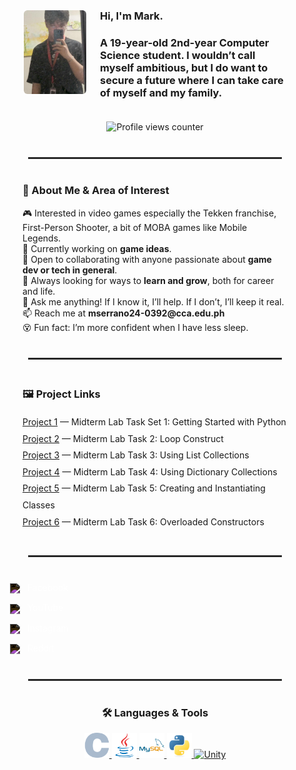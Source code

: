 <!-- ✦ HEADER / INTRO SECTION ✦ -->
<div style="display: flex; justify-content: center; margin-top: 40px;">
  <div style="display: flex; align-items: center; gap: 20px; text-align: left; max-width: 800px; margin: 0 40px;">
    <img src="pitcha.jpg" width="100" style="border: 2px solid white; border-radius: 8px;">
    <div>
      <h3>Hi, I'm Mark.</h3>
      <h3>
        A 19-year-old 2nd-year Computer Science student. I wouldn’t call myself ambitious,
        but I do want to secure a future where I can take care of myself and my family.
      </h3>
    </div>
  </div>
</div>

<p align="center" style="margin: 20px 0;"> 
  <img src="https://komarev.com/ghpvc/?username=finnavibee&label=Profile%20views&color=0e75b6&style=flat" alt="Profile views counter" /> 
</p>

<hr style="width: 80%; border: 1px solid #333; margin: 40px auto;">

<div style="max-width: 800px; margin: 0 auto 40px auto; text-align: left; padding: 0 40px;">
  <h3>👨 About Me & Area of Interest</h3>
  <p>
    🎮 Interested in video games especially the Tekken franchise, First-Person Shooter, a bit of MOBA games like Mobile Legends. <br>
    🔭 Currently working on <b>game ideas</b>. <br>
    👯 Open to collaborating with anyone passionate about <b>game dev or tech in general</b>. <br>
    🤝 Always looking for ways to <b>learn and grow</b>, both for career and life. <br>
    💬 Ask me anything! If I know it, I’ll help. If I don’t, I’ll keep it real. <br>
    📫 Reach me at <b>mserrano24-0392@cca.edu.ph</b> <br>
    😵 Fun fact: I’m more confident when I have less sleep.
  </p>
</div>

<hr style="width: 80%; border: 1px solid #333; margin: 40px auto;">

<div style="max-width: 800px; margin: 0 auto 40px auto; padding: 0 40px; text-align: left; line-height: 1.9;">
  <h3>🖼️ Project Links</h3>
  <p>
    <a href="./projects/Midterm%20Lab%20Task%20Set%201.%20Getting%20started%20with%20Python.pdf">Project 1</a> — Midterm Lab Task Set 1: Getting Started with Python<br>
    <a href="./projects/Midterm%20Lab%20Task%202.%20Loop%20Construct.pdf">Project 2</a> — Midterm Lab Task 2: Loop Construct<br>
    <a href="./projects/Midterm%20Lab%20Task%203.%20Using%20List%20Collections.pdf">Project 3</a> — Midterm Lab Task 3: Using List Collections<br>
    <a href="./projects/Midterm%20Lab%20Task%204.%20Using%20Dictionary%20Collections.pdf">Project 4</a> — Midterm Lab Task 4: Using Dictionary Collections<br>
    <a href="./projects/Midterm%20Lab%20Task%205.%20Creating%20and%20Instantiating%20Classes.pdf">Project 5</a> — Midterm Lab Task 5: Creating and Instantiating Classes<br>
    <a href="./projects/Midterm%20Lab%20Task%206.%20Overloaded%20Consturctors.pdf">Project 6</a> — Midterm Lab Task 6: Overloaded Constructors
  </p>
</div>

<hr style="width: 80%; border: 1px solid #333; margin: 40px auto;">

<div style="text-align: left; margin-left: 20px;">
  <p>
    <img src="https://cdn.jsdelivr.net/npm/simple-icons@v15/icons/facebook.svg" 
         width="20" style="vertical-align: middle; filter: invert(1); margin-right: 8px;">
    <a href="https://www.facebook.com/finnavibee" style="color: white; text-decoration: none;">Facebook</a>
  </p>

  <p>
    <img src="https://cdn.jsdelivr.net/npm/simple-icons@v15/icons/youtube.svg" 
         width="20" style="vertical-align: middle; filter: invert(1); margin-right: 8px;">
    <a href="https://www.youtube.com/@finnavibee" style="color: white; text-decoration: none;">YouTube</a>
  </p>

  <p>
    <img src="https://cdn.jsdelivr.net/npm/simple-icons@v15/icons/instagram.svg" 
         width="20" style="vertical-align: middle; filter: invert(1); margin-right: 8px;">
    <a href="https://www.instagram.com/finnavibee" style="color: white; text-decoration: none;">Instagram</a>
  </p>

  <p>
    <img src="https://cdn.jsdelivr.net/npm/simple-icons@v15/icons/reddit.svg" 
         width="20" style="vertical-align: middle; filter: invert(1); margin-right: 8px;">
    <a href="https://www.reddit.com/user/finnavibee" style="color: white; text-decoration: none;">Reddit</a>
  </p>
</div>

<hr style="width: 80%; border: 1px solid #333; margin: 40px auto;">

<div style="text-align: center; margin-bottom: 60px;">
  <h3>🛠️ Languages & Tools</h3>
  <p> 
    <a href="https://www.cprogramming.com/" target="_blank">
      <img src="https://raw.githubusercontent.com/devicons/devicon/master/icons/c/c-original.svg" alt="C" width="40" height="40">
    </a>
    <a href="https://www.java.com" target="_blank">
      <img src="https://raw.githubusercontent.com/devicons/devicon/master/icons/java/java-original.svg" alt="Java" width="40" height="40">
    </a>
    <a href="https://www.mysql.com/" target="_blank">
      <img src="https://raw.githubusercontent.com/devicons/devicon/master/icons/mysql/mysql-original-wordmark.svg" alt="MySQL" width="40" height="40">
    </a>
    <a href="https://www.python.org" target="_blank">
      <img src="https://raw.githubusercontent.com/devicons/devicon/master/icons/python/python-original.svg" alt="Python" width="40" height="40">
    </a>
    <a href="https://unity.com/" target="_blank">
      <img src="https://www.vectorlogo.zone/logos/unity3d/unity3d-icon.svg" alt="Unity" width="40" height="40">
    </a>
  </p>
</div>
